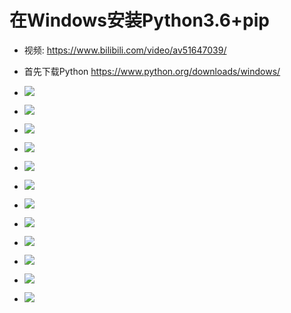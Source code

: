 # 在Windows安装Python3.6+pip

- 视频: https://www.bilibili.com/video/av51647039/

- 首先下载Python https://www.python.org/downloads/windows/
- ![](1以管理员运行.png)
- ![](2添加到path.png)
- ![](3pip打钩.png)
- ![](4安装.png)
- ![](5正在安装.png)
- ![](6安装完成.png)
- ![](7运行Python命令行.png)
- ![](8hello.png)
- ![](9pip.png)
- ![](10安装OpenCV.png)
- ![](11引用OpenCV.png)
- ![](12OpenCV的编译信息.png)